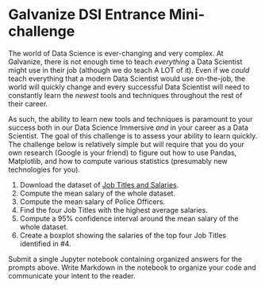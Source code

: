 # Galvanize DSI Entrance Mini-challenge

The world of Data Science is ever-changing and very complex. At Galvanize, there is not enough time to teach _everything_
a Data Scientist might use in their job (although we do teach A LOT of it). Even if we _could_ teach everything that a modern
Data Scientist would use on-the-job, the world will quickly change and every successful Data Scientist will need to constantly
learn the _newest_ tools and techniques throughout the rest of their career.

As such, the ability to learn new tools and techniques is paramount to your success both in our Data Science Immersive _and_ in your career as a Data Scientist. The goal of this challenge is to assess your ability to learn quickly. The challenge below is relatively simple but will require that you do your own research (Google is your friend) to figure out how to use Pandas, Matplotlib, and how to compute various statistics (presumably new technologies for you).

1. Download the dataset of [Job Titles and Salaries](./data/salary_take_home.csv).
2. Compute the mean salary of the whole dataset.
3. Compute the mean salary of Police Officers.
4. Find the four Job Titles with the highest average salaries.
5. Compute a 95% confidence interval around the mean salary of the whole dataset.
6. Create a boxplot showing the salaries of the top four Job Titles identified in #4.

Submit a single Jupyter notebook containing organized answers for the prompts above. Write Markdown in the notebook to organize your code and communicate your intent to the reader.
